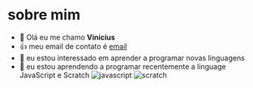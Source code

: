 # sobre mim


- 👋 Olá eu me chamo **Vinicius**
- 👍 meu email de contato é [email](viniciuspatrocinio2007@gmail.com)
- 👀 eu estou interessado em aprender a programar novas linguagens 
- 🌱 eu estou aprendendo a programar recentemente a linguage JavaScript e Scratch
![javascript](https://img.shields.io/badge/JavaScript-323330?style=for-the-badge&logo=javascript&logoColor=F7DF1E)
![scratch](https://img.shields.io/badge/Scratch-4D97FF?style=for-the-badge&logo=Scratch&logoColor=white)
<!---
vinezinho/vinezinho is a ✨ special ✨ repository because its `README.md` (this file) appears on your GitHub profile.
You can click the Preview link to take a look at your changes.
--->
